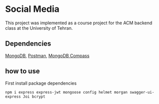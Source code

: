 ﻿# Social Media

This project was implemented as a course project for the ACM backend class at the University of Tehran.

## Dependencies
[MongoDB](https://www.mongodb.com/),
[Postman](https://www.postman.com/),
[MongoDB Compass](https://github.com/mongodb-js/compass)

## how to use
First install package dependencies
```
npm i express express-jwt mongoose config helmet morgan swagger-ui-express Joi bcrypt

```

